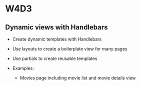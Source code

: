 # W4D3

## Dynamic views with Handlebars

- Create dynamic templates with Handlebars
- Use layouts to create a boilerplate view for many pages
- Use partials to create reusable templates

- Examples:
  - Movies page including movie list and movie details view